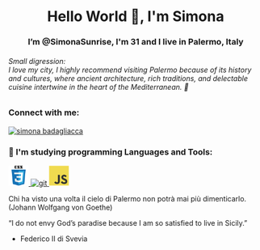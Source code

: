 
<h1 align="center"> Hello World 👋, I'm Simona</h1>
<h3 align="center"> I’m @SimonaSunrise, I'm 31 and I live in Palermo, Italy  </h3>
<h6> <i> Small digression: <br>
   I love my city, I highly recommend visiting Palermo because of its history and cultures, where ancient architecture, rich traditions, and delectable cuisine intertwine in the heart of the Mediterranean.  💞️</i> </h6>

<h3 align="left">Connect with me:</h3>
<p align="left">
<a href="https://www.facebook.com/simona.badagliacca/" target="blank"><img align="center" src="https://raw.githubusercontent.com/rahuldkjain/github-profile-readme-generator/master/src/images/icons/Social/facebook.svg" alt="simona badagliacca" height="30" width="40" /></a>
</p>

<h3 align="left">🚀 I'm studying programming Languages and Tools:</h3>
<p align="left"> <a href="https://www.w3schools.com/css/" target="_blank" rel="noreferrer"> <img src="https://raw.githubusercontent.com/devicons/devicon/master/icons/css3/css3-original-wordmark.svg" alt="css3" width="40" height="40"/> </a> <a href="https://git-scm.com/" target="_blank" rel="noreferrer"> <img src="https://www.vectorlogo.zone/logos/git-scm/git-scm-icon.svg" alt="git" width="40" height="40"/> </a> 
  <a href="https://developer.mozilla.org/en-US/docs/Web/JavaScript" target="_blank" rel="noreferrer"> <img src="https://raw.githubusercontent.com/devicons/devicon/master/icons/javascript/javascript-original.svg" alt="javascript" width="40" height="40"/> </a> </p>




Chi ha visto una volta il cielo di Palermo non potrà mai più dimenticarlo.
(Johann Wolfgang von Goethe)

“I do not envy God’s paradise because I am so satisfied to live in Sicily.”
- Federico II di Svevia
